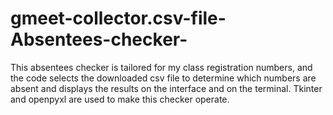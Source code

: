 # gmeet-collector.csv-file-Absentees-checker-

This absentees checker is tailored for my class registration numbers, and the code selects the downloaded csv file to determine which numbers are absent and displays the results on the interface and on the terminal. Tkinter and openpyxl are used to make this checker operate.
